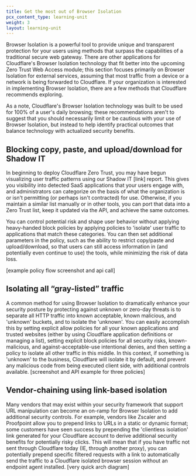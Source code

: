 ```yaml
---
title: Get the most out of Browser Isolation
pcx_content_type: learning-unit
weight: 3
layout: learning-unit
---
```


Browser Isolation is a powerful tool to provide unique and transparent protection for your users using methods that surpass the capabilities of a traditional secure web gateway. There are other applications for Cloudflare's Browser Isolation technology that fit better into the upcoming Zero Trust Web Access module; this section focuses primarily on Browser Isolation for external services, assuming that most traffic from a device or a network is being forwarded to Cloudflare. If your organization is interested in implementing Browser Isolation, there are a few methods that Cloudflare recommends exploring.

As a note, Cloudflare's Browser Isolation technology was built to be used for 100% of a user's daily browsing; these recommendations aren't to suggest that you should necessarily limit or be cautious with your use of Browser Isolation, but instead to help identify practical outcomes that balance technology with actualized security benefits.

## Blocking copy, paste, and upload/download for Shadow IT

In beginning to deploy Cloudflare Zero Trust, you may have begun visualizing user traffic patterns using our Shadow IT [link] report. This gives you visibility into detected SaaS applications that your users engage with, and administrators can categorize on the basis of what the organization is or isn't permitting (or perhaps isn't contracted) for use. Otherwise, if you maintain a similar list manually or in other tools, you can port that data into a Zero Trust list, keep it updated via the API, and achieve the same outcomes.

You can control potential risk and shape user behavior without applying heavy-handed block policies by applying policies to 'isolate' user traffic to applications that match these categories. You can then set additional parameters in the policy, such as the ability to restrict copy/paste and upload/download, so that users can still access information in (and potentially even continue to use) the tools, while minimizing the risk of data loss.

[example policy flow screenshot and api call]

## Isolating all “gray-listed” traffic

A common method for using Browser Isolation to dramatically enhance your security posture by protecting against unknown or zero-day threats is to separate all HTTP traffic into known acceptable, known malicious, and 'unknown' buckets, and to isolate the 'unknown'. You can easily accomplish this by setting explicit allow policies for all your known applications and trusted websites (either by using Cloudflare application definitions or managing a list), setting explicit block policies for all security risks, known-malicious, and against-acceptable-use intentional denies, and then setting a policy to isolate all other traffic in this middle. In this context, if something is 'unknown' to the business, Cloudflare will isolate it by default, and prevent any malicious code from being executed client side, with additional controls available.
[screenshot and API example for three policies]

## Vendor-chaining using link-based isolation

Many vendors that may exist within your security framework that support URL manipulation can become an on-ramp for Browser Isolation to add additional security controls. For example, vendors like Zscaler and Proofpoint allow you to prepend links to URLs in a static or dynamic format; some customers have seen success by prepending the 'clientless isolation' link generated for your Cloudflare account to derive additional security benefits for potentially risky clicks. This will mean that if you have traffic not sent through Cloudflare today (IE, through another proxy), you can potentially prepend specific filtered requests with a link to automatically send the traffic to a Cloudflare isolated browser session without an endpoint agent installed.
[very quick arch diagram]
